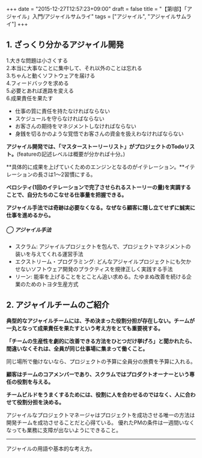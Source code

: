 +++
date = "2015-12-27T12:57:23+09:00"
draft = false
title = "【第Ⅰ部】「アジャイル」入門/アジャイルサムライ"
tags = ["アジャイル", "アジャイルサムライ"]
+++

## 1. ざっくり分かるアジャイル開発

1.大きな問題は小さくする  
2.本当に大事なことに集中して、それ以外のことは忘れる  
3.ちゃんと動くソフトウェアを届ける  
4.フィードバックを求める  
5.必要とあれば進路を変える  
6.成果責任を果たす  

- 仕事の質に責任を持たなければならない
- スケジュールを守らなければならない
- お客さんの期待をマネジメントしなければならない
- 身銭を切るかのような覚悟でお客さんの資金を扱えわなければならない

**アジャイル開発では、「マスターストーリーリスト」がプロジェクトのTodoリスト。**(featureの記述レベルは概要が分かれば十分。)

**具体的に成果を上げていくためのエンジンとなるのがイテレーション。**イテレーションの長さは1〜2習慣にする。

**ベロシティ(1回のイテレーションで完了させられるストーリーの量)を実調することで、自分たちのこなせる仕事量を把握できる。**

**アジャイル手法では奇跡は必要なくなる。なぜなら顧客に隠し立てせずに誠実に仕事を進めるから。**

##### ◯ アジャイル手法

- スクラム: アジャイルプロジェクトを包んで、プロジェクトマネジメントの装いを与えてくれる運営手法
- エクストリーム・プログラミング: どんなアジャイルプロジェクトにも欠かせないソフトウェア開発のプラクティスを規律正しく実践する手法
- リーン: 能率を上げることをとことん追い求める。たゆまぬ改善を続ける企業のためのトヨタ生産方式

## 2. アジャイルチームのご紹介

**典型的なアジャイルチームには、予め決まった役割分担が存在しない。チームが一丸となって成果責任を果たすという考え方をとても重要視する。**

**「チームの生産性を劇的に改善できる方法をひとつだけ挙げろ」と聞かれたら、間違いなくそれは、全員が同じ仕事場に集まって働くこと。**

同じ場所で働けないなら、プロジェクトの予算に全員分の旅費を予算に入れる。

**顧客はチームのコアメンバーであり、スクラムではプロダクトオーナーという専任の役割を与える。**

**チームビルドをうまくするためには、役割に人を合わせるのではなく、人に合わせて役割分担を決める。**


アジャイルなプロジェクトマネージャはプロジェクトを成功させる唯一の方法は開発チームを成功させることだと心得ている。
優れたPMの条件は一週間いなくなっても業務に支障が出ないようにできること。

<hr>

アジャイルの用語や基本的な考え方。